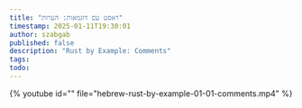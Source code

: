 ```yaml
---
title: "ראסט עם דוגמאות: הערות"
timestamp: 2025-01-11T19:30:01
author: szabgab
published: false
description: "Rust by Example: Comments"
tags:
todo:
---
```


{% youtube id="" file="hebrew-rust-by-example-01-01-comments.mp4" %}

